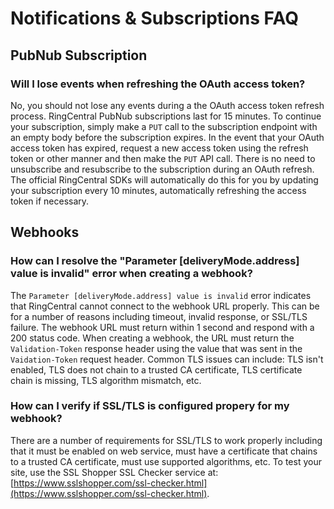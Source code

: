 # Notifications & Subscriptions FAQ

## PubNub Subscription

### Will I lose events when refreshing the OAuth access token?

No, you should not lose any events during a the OAuth access token refresh process. RingCentral PubNub subscriptions last for 15 minutes. To continue your subscription, simply make a `PUT` call to the subscription endpoint with an empty body before the subscription expires. In the event that your OAuth access token has expired, request a new access token using the refresh token or other manner and then make the `PUT` API call. There is no need to unsubscribe and resubscribe to the subscription during an OAuth refresh. The official RingCentral SDKs will automatically do this for you by updating your subscription every 10 minutes, automatically refreshing the access token if necessary.

## Webhooks

### How can I resolve the "Parameter [deliveryMode.address] value is invalid" error when creating a webhook?

The `Parameter [deliveryMode.address] value is invalid` error indicates that RingCentral cannot connect to the webhook URL properly. This can be for a number of reasons including timeout, invalid response, or SSL/TLS failure. The webhook URL must return within 1 second and respond with a 200 status code. When creating a webhook, the URL must return the `Validation-Token` response header using the value that was sent in the `Vaidation-Token` request header. Common TLS issues can include: TLS isn't enabled, TLS does not chain to a trusted CA certificate, TLS certificate chain is missing, TLS algorithm mismatch, etc.

### How can I verify if SSL/TLS is configured propery for my webhook?

There are a number of requirements for SSL/TLS to work properly including that it must be enabled on web service, must have a certificate that chains to a trusted CA certificate, must use supported algorithms, etc. To test your site, use the SSL Shopper SSL Checker service at: [https://www.sslshopper.com/ssl-checker.html](https://www.sslshopper.com/ssl-checker.html).
